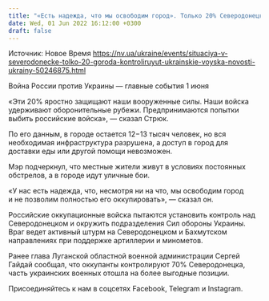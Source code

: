 ```yaml
---
title: "«Есть надежда, что мы освободим город». Только 20% Северодонецка контролируют украинские войска — мэр"
date: Wed, 01 Jun 2022 16:12:00 +0300
draft: false
---
```

Источник: Новое Время https://nv.ua/ukraine/events/situaciya-v-severodonecke-tolko-20-goroda-kontroliruyut-ukrainskie-voyska-novosti-ukrainy-50246875.html


Война России против Украины — главные события 1 июня

«Эти 20% яростно защищают наши вооруженные силы. Наши войска удерживают оборонительные рубежи. Предпринимаются попытки выбить российские войска», — сказал Стрюк.

По его данным, в городе остается 12−13 тысяч человек, но вся необходимая инфраструктура разрушена, а доступ в город для доставки еды или другой помощи невозможен. 

Мэр подчеркнул, что местные жители живут в условиях постоянных обстрелов, а в городе идут уличные бои.

«У нас есть надежда, что, несмотря ни на что, мы освободим город и не позволим полностью его оккупировать», — сказал он.

Российские оккупационные войска пытаются установить контроль над Северодонецком и окружить подразделения Сил обороны Украины. Враг ведет активный штурм на Северодонецком и Бахмутском направлениях при поддержке артиллерии и минометов.

Ранее глава Луганской областной военной администрации Сергей Гайдай сообщал, что оккупанты контролируют 70% Северодонецка, часть украинских военных отошла на более выгодные позиции.

Присоединяйтесь к нам в соцсетях Facebook, Telegram и Instagram.
